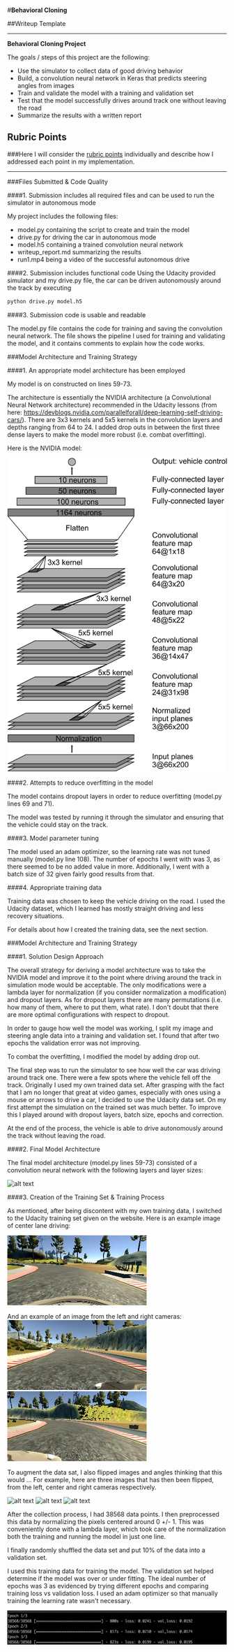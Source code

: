 #**Behavioral Cloning**

##Writeup Template

---

**Behavioral Cloning Project**

The goals / steps of this project are the following:
* Use the simulator to collect data of good driving behavior
* Build, a convolution neural network in Keras that predicts steering angles from images
* Train and validate the model with a training and validation set
* Test that the model successfully drives around track one without leaving the road
* Summarize the results with a written report


[//]: # (Image References)

[image1]: ./cnn-architecture.png "NVIDIA architecture"
[image2]: ./figure1.png "Model Visualization"
[image3]: ./example_center.jpg "Example image from the center camera"
[image4]: ./example_left.jpg "Example image from the left camera"
[image5]: ./example_right.jpg "Example image from the right camera"
[image6]: ./example_left_flipped "Example flipped image from the left camera"
[image7]: ./example_center_flipped "Example flipped image from the center camera"
[image8]: ./example_right_flipped "Example flipped image from the right camera"
[image9]: ./training_results.png "Results of training the model"

## Rubric Points
###Here I will consider the [rubric points](https://review.udacity.com/#!/rubrics/432/view) individually and describe how I addressed each point in my implementation.  

---
###Files Submitted & Code Quality

####1. Submission includes all required files and can be used to run the simulator in autonomous mode

My project includes the following files:
* model.py containing the script to create and train the model
* drive.py for driving the car in autonomous mode
* model.h5 containing a trained convolution neural network
* writeup_report.md summarizing the results
* run1.mp4 being a video of the successful autonomous drive

####2. Submission includes functional code
Using the Udacity provided simulator and my drive.py file, the car can be driven autonomously around the track by executing
```sh
python drive.py model.h5
```

####3. Submission code is usable and readable

The model.py file contains the code for training and saving the convolution neural network. The file shows the pipeline I used for training and validating the model, and it contains comments to explain how the code works.

###Model Architecture and Training Strategy

####1. An appropriate model architecture has been employed

My model is on constructed on lines 59-73.

The architecture is essentially the NVIDIA architecture (a Convolutional Neural Network architecture) recommended in the Udacity lessons (from here: https://devblogs.nvidia.com/parallelforall/deep-learning-self-driving-cars/). There are 3x3 kernels and 5x5 kernels in the convolution layers and depths ranging from 64 to 24. I added drop outs in between the first three dense layers to make the model more robust (i.e. combat overfitting).

Here is the NVIDIA model:

![alt text][image1]

####2. Attempts to reduce overfitting in the model

The model contains dropout layers in order to reduce overfitting (model.py lines 69 and 71).

The model was tested by running it through the simulator and ensuring that the vehicle could stay on the track.

####3. Model parameter tuning

The model used an adam optimizer, so the learning rate was not tuned manually (model.py line 108). The number of epochs I went with was 3, as there seemed to be no added value in more. Additionally, I went with a batch size of 32 given fairly good results from that.

####4. Appropriate training data

Training data was chosen to keep the vehicle driving on the road. I used the Udacity dataset, which I learned has mostly straight driving and less recovery situations.

For details about how I created the training data, see the next section.

###Model Architecture and Training Strategy

####1. Solution Design Approach

The overall strategy for deriving a model architecture was to take the NVIDIA model and improve it to the point where driving around the track in simulation mode would be acceptable. The only modifications were a lambda layer for normalization (if you consider normalization a modification) and dropout layers. As for dropout layers there are many permutations (i.e. how many of them, where to put them, what rate). I don't doubt that there are more optimal configurations with respect to dropout.

In order to gauge how well the model was working, I split my image and steering angle data into a training and validation set. I found that after two epochs the validation error was not improving.

To combat the overfitting, I modified the model by adding drop out.

The final step was to run the simulator to see how well the car was driving around track one. There were a few spots where the vehicle fell off the track. Originally I used my own trained data set. After grasping with the fact that I am no longer that great at video games, especially with ones using a mouse or arrows to drive a car, I decided to use the Udacity data set. On my first attempt the simulation on the trained set was much better. To improve this I played around with dropout layers, batch size, epochs and correction.

At the end of the process, the vehicle is able to drive autonomously around the track without leaving the road.

####2. Final Model Architecture

The final model architecture (model.py lines 59-73) consisted of a convolution neural network with the following layers and layer sizes:

![alt text][image2]

####3. Creation of the Training Set & Training Process

As mentioned, after being discontent with my own training data, I switched to the Udacity training set given on the website. Here is an example image of center lane driving:

![alt text][image3]

And an example of an image from the left and right cameras:
![alt text][image4]
![alt text][image5]

To augment the data sat, I also flipped images and angles thinking that this would ... For example, here are three images that has then been flipped, from the left, center and right cameras respectively.

![alt text][image6]
![alt text][image7]
![alt text][image8]

After the collection process, I had 38568 data points. I then preprocessed this data by normalizing the pixels centered around 0 +/- 1. This was conveniently done with a lambda layer, which took care of the normalization both the training and running the model in just one line.


I finally randomly shuffled the data set and put 10% of the data into a validation set.

I used this training data for training the model. The validation set helped determine if the model was over or under fitting. The ideal number of epochs was 3 as evidenced by trying different epochs and comparing training loss vs validation loss. I used an adam optimizer so that manually training the learning rate wasn't necessary.

![alt text][image9]
